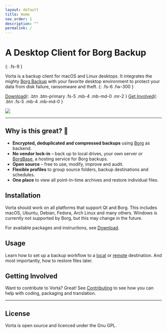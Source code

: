 ```yaml
---
layout: default
title: Home
nav_order: 1
description: ""
permalink: /
---
```


# A Desktop Client for Borg Backup
{: .fs-9 }

Vorta is a backup client for macOS and Linux desktops. It integrates the mighty [Borg Backup](https://borgbackup.readthedocs.io/en/stable/) with your favorite desktop environment to protect your data from disk failure, ransomware and theft.
{: .fs-6 .fw-300 }

[Download](download){: .btn .btn-primary .fs-5 .mb-4 .mb-md-0 .mr-2 } [Get Involved](contributing){: .btn .fs-5 .mb-4 .mb-md-0 }

![](https://files.qmax.us/vorta-screencast-6.gif)

---

## Why is this great? 🤩

- **Encrypted, deduplicated and compressed backups** using [Borg](https://borgbackup.readthedocs.io) as backend.
- **No vendor lock-in** – back up to local drives, your own server or [BorgBase](https://www.borgbase.com), a hosting service for Borg backups.
- **Open source** – free to use, modify, improve and audit.
- **Flexible profiles** to group source folders, backup destinations and schedules.
- **One place** to view all point-in-time archives and restore individual files.

## Installation
Vorta should work on all platforms that support Qt and Borg. This includes macOS, Ubuntu, Debian, Fedora, Arch Linux and many others. Windows is currently not supported by Borg, but this may change in the future.

For available packages and instructions, see [Download](download).

## Usage
Learn how to set up a backup workflow to a [local](usage/local) or [remote](usage/remote) destination. And most importantly, how to restore files later.

## Getting Involved
Want to contribute to Vorta? Great! See [Contributing](contributing) to see how you can help with coding, packaging and translation.

---

## License
Vorta is open source and licenced under the Gnu GPL.